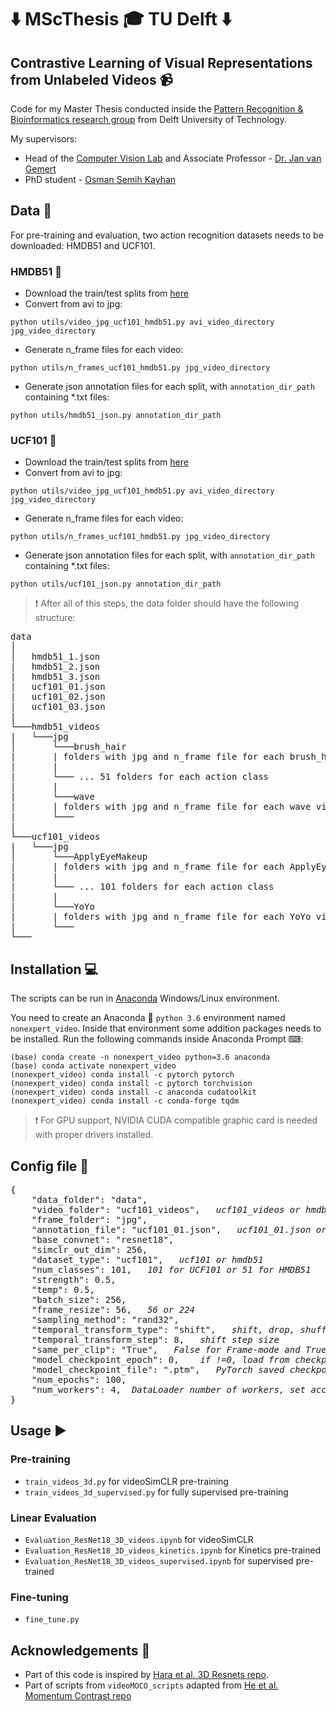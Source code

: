 # :arrow_down: MScThesis :mortar_board: TU Delft :arrow_down:
## Contrastive Learning of Visual Representations from Unlabeled Videos :video_camera:

Code for my Master Thesis conducted inside the [Pattern Recognition & Bioinformatics research group](https://www.tudelft.nl/ewi/over-de-faculteit/afdelingen/intelligent-systems/pattern-recognition-bioinformatics/) from Delft University of Technology.

My supervisors:
* Head of the [Computer Vision Lab](https://www.tudelft.nl/ewi/over-de-faculteit/afdelingen/intelligent-systems/pattern-recognition-bioinformatics/computer-vision-lab/) and Associate Professor -  [Dr. Jan van Gemert](https://jvgemert.github.io/)
* PhD student - [Osman Semih Kayhan](https://scholar.google.com.hk/citations?user=IQd5igMAAAAJ&hl=en)

## Data :floppy_disk:

For pre-training and evaluation, two action recognition datasets needs to be downloaded: HMDB51 and UCF101.

### HMDB51 :movie_camera:
* Download the train/test splits from [here](https://serre-lab.clps.brown.edu/resource/hmdb-a-large-human-motion-database/)
* Convert from avi to jpg:
```shell
python utils/video_jpg_ucf101_hmdb51.py avi_video_directory jpg_video_directory
```
* Generate n_frame files for each video:
```
python utils/n_frames_ucf101_hmdb51.py jpg_video_directory
```
* Generate json annotation files for each split, with `annotation_dir_path` containing \*.txt files:
```
python utils/hmdb51_json.py annotation_dir_path
```

### UCF101 :movie_camera:
* Download the train/test splits from [here](https://www.crcv.ucf.edu/data/UCF101.php)
* Convert from avi to jpg:
```shell
python utils/video_jpg_ucf101_hmdb51.py avi_video_directory jpg_video_directory
```
* Generate n_frame files for each video:
```
python utils/n_frames_ucf101_hmdb51.py jpg_video_directory
```
* Generate json annotation files for each split, with `annotation_dir_path` containing \*.txt files:
```
python utils/ucf101_json.py annotation_dir_path
```

> :exclamation: After all of this steps, the data folder should have the following structure:
<pre>
data
│   
│   hmdb51_1.json
|   hmdb51_2.json
|   hmdb51_3.json
|   ucf101_01.json       
|   ucf101_02.json 			
|   ucf101_03.json 		
|
└───hmdb51_videos
|   └───jpg
│       └───brush_hair
|       | folders with jpg and n_frame file for each brush_hair video  
|       |
|       └─── ... 51 folders for each action class
|       |
|       └───wave
|       | folders with jpg and n_frame file for each wave video 
|       └───
|
└───ucf101_videos
|   └───jpg
│       └───ApplyEyeMakeup
|       | folders with jpg and n_frame file for each ApplyEyeMakeup video  
|       |
|       └─── ... 101 folders for each action class
|       |
|       └───YoYo
|       | folders with jpg and n_frame file for each YoYo video 
|       └───
└───
</pre>

## Installation :computer:
The scripts can be run in [Anaconda](https://www.anaconda.com/download/) Windows/Linux environment.

You need to create an Anaconda :snake: `python 3.6` environment named `nonexpert_video`.
Inside that environment some addition packages needs to be installed. Run the following commands inside Anaconda Prompt ⌨:
```shell
(base) conda create -n nonexpert_video python=3.6 anaconda
(base) conda activate nonexpert_video
(nonexpert_video) conda install -c pytorch pytorch
(nonexpert_video) conda install -c pytorch torchvision
(nonexpert_video) conda install -c anaconda cudatoolkit
(nonexpert_video) conda install -c conda-forge tqdm 
```

> :exclamation: For GPU support, NVIDIA CUDA compatible graphic card is needed with proper drivers installed.

## Config file :bookmark_tabs:

<pre>
{
	"data_folder": "data",
	"video_folder": "ucf101_videos",   <em>ucf101_videos or hmdb51_videos</em>
	"frame_folder": "jpg",
	"annotation_file": "ucf101_01.json",   <em>ucf101_01.json or hmdb51_1.json for the 1st split</em>
	"base_convnet": "resnet18",
	"simclr_out_dim": 256,
	"dataset_type": "ucf101",   <em>ucf101 or hmdb51</em>
 	"num_classes": 101,   <em>101 for UCF101 or 51 for HMDB51</em>
	"strength": 0.5,
	"temp": 0.5,
	"batch_size": 256,
	"frame_resize": 56,   <em>56 or 224</em>
  	"sampling_method": "rand32", 
	"temporal_transform_type": "shift",   <em>shift, drop, shuffle, reverse</em>
	"temporal_transform_step": 8,   <em>shift step size</em>
  	"same_per_clip": "True",   <em>False for Frame-mode and True for Chunk-mode</em>
	"model_checkpoint_epoch": 0,   <em> if !=0, load from checkpoint file</em>
	"model_checkpoint_file": ".ptm",   <em>PyTorch saved checkpoint for checkpoint epoch</em>
	"num_epochs": 100,
	"num_workers": 4,  <em>DataLoader number of workers, set accordingly to number of GPUs</em>
}
</pre>

## Usage :arrow_forward:

### Pre-training
* `train_videos_3d.py` for videoSimCLR pre-training
* `train_videos_3d_supervised.py` for fully supervised pre-training

### Linear Evaluation
* `Evaluation_ResNet18_3D_videos.ipynb` for videoSimCLR
* `Evaluation_ResNet18_3D_videos_kinetics.ipynb` for Kinetics pre-trained
* `Evaluation_ResNet18_3D_videos_supervised.ipynb` for supervised pre-trained

### Fine-tuning
* `fine_tune.py`


## Acknowledgements :wave:
* Part of this code is inspired by [Hara et al. 3D Resnets repo](https://github.com/kenshohara/3D-ResNets-PyTorch).
* Part of scripts from `videoMOCO_scripts` adapted from [He et al. Momentum Contrast repo](https://github.com/facebookresearch/moco)
